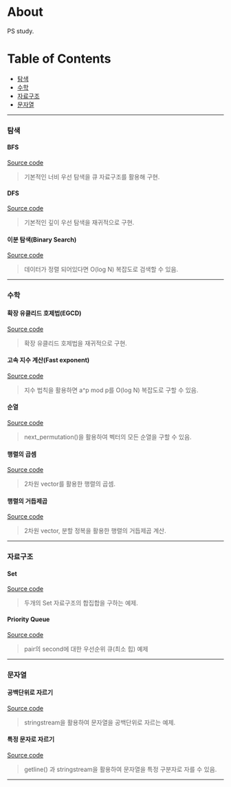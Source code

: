 # About
PS study.

# Table of Contents
- [탐색](https://github.com/xvzc/algorithms#탐색)
- [수학](https://github.com/xvzc/algorithms#수학)
- [자료구조](https://github.com/xvzc/algorithms#자료구조)
- [문자열](https://github.com/xvzc/algorithms#문자열)

- - - - - - - - - - - - - - - - - - - - - -
  
### 탐색

#### BFS
[Source code](https://github.com/xvzc/algorithms/blob/main/study/search/bfs_queue.cpp)  
> 기본적인 너비 우선 탐색을 큐 자료구조를 활용해 구현.  

#### DFS
[Source code](https://github.com/xvzc/algorithms/blob/main/study/search/dfs_recursive.cpp)  
> 기본적인 깊이 우선 탐색을 재귀적으로 구현.

#### 이분 탐색(Binary Search)
[Source code](https://github.com/xvzc/algorithms/blob/main/study/search/binary_search.cpp)  
> 데이터가 정렬 되어있다면 O(log N) 복잡도로 검색할 수 있음.

- - - - - - - - - - - - - - - - - - - - - -

### 수학

#### 확장 유클리드 호제법(EGCD)
[Source code](https://github.com/xvzc/algorithms/blob/main/study/math/extended_gcd.cpp)  
> 확장 유클리드 호제법을 재귀적으로 구현.

#### 고속 지수 계산(Fast exponent)
[Source code](https://github.com/xvzc/algorithms/blob/main/study/math/fast_exponent.cpp)  
> 지수 법칙을 활용하면 a^p mod p를 O(log N) 복잡도로 구할 수 있음.

#### 순열
[Source code](https://github.com/xvzc/algorithms/blob/main/study/math/next_permutation.cpp)  
> next_permutation()을 활용하여 벡터의 모든 순열을 구할 수 있음.

#### 행렬의 곱셈
[Source code](https://github.com/xvzc/algorithms/blob/main/study/math/multiply_matrix.cpp)  
> 2차원 vector를 활용한 행렬의 곱셈.

#### 행렬의 거듭제곱
[Source code](https://github.com/xvzc/algorithms/blob/main/study/math/matrix_power.cpp)  
> 2차원 vector, 분할 정복을 활용한 행렬의 거듭제곱 계산.

- - - - - - - - - - - - - - - - - - - - - -

### 자료구조

#### Set
[Source code](https://github.com/xvzc/algorithms/blob/main/study/data_structure/set_union.cpp)  
> 두개의 Set 자료구조의 합집합을 구하는 예제.

#### Priority Queue
[Source code](https://github.com/xvzc/algorithms/blob/main/study/data_structure/priority_queue.cpp)  

> pair의 second에 대한 우선순위 큐(최소 힙) 예제
- - - - - - - - - - - - - - - - - - - - - -

### 문자열

#### 공백단위로 자르기
[Source code](https://github.com/xvzc/algorithms/blob/main/study/string/whitespace_tokenizer.cpp)  
> stringstream을 활용하여 문자열을 공백단위로 자르는 예제.

#### 특정 문자로 자르기
[Source code](https://github.com/xvzc/algorithms/blob/main/study/string/tokenizer.cpp)  
> getline() 과 stringstream을 활용하여 문자열을 특정 구분자로 자를 수 있음.

- - - - - - - - - - - - - - - - - - - - - -
